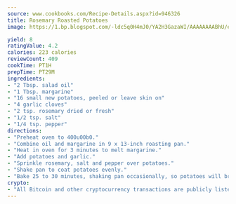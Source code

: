 ```yaml
---
source: www.cookbooks.com/Recipe-Details.aspx?id=946326
title: Rosemary Roasted Potatoes
image: https://1.bp.blogspot.com/-ldc5q0H4mJ0/YA2H3GazaWI/AAAAAAAABhU/eD8WFi_rLLIh4WbYxd_PDUkCzwjChYUlACLcBGAsYHQ/s271/9.png

yield: 8
ratingValue: 4.2
calories: 223 calories
reviewCount: 409
cookTime: PT1H
prepTime: PT29M
ingredients:
- "2 Tbsp. salad oil"
- "1 Tbsp. margarine"
- "16 small new potatoes, peeled or leave skin on"
- "4 garlic cloves"
- "2 tsp. rosemary dried or fresh"
- "1/2 tsp. salt"
- "1/4 tsp. pepper"
directions:
- "Preheat oven to 400u00b0."
- "Combine oil and margarine in 9 x 13-inch roasting pan."
- "Heat in oven for 3 minutes to melt margarine."
- "Add potatoes and garlic."
- "Sprinkle rosemary, salt and pepper over potatoes."
- "Shake pan to coat potatoes evenly."
- "Bake 25 to 30 minutes, shaking pan occasionally, so potatoes will brown on all sides."
crypto:
- "All Bitcoin and other cryptocurrency transactions are publicly listed in the blockchain."
---
```


